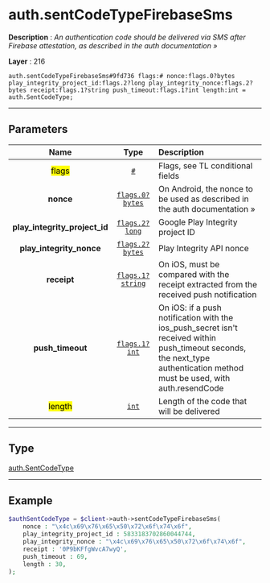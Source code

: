 # auth.sentCodeTypeFirebaseSms

**Description** : *An authentication code should be delivered via SMS after Firebase attestation, as described in the auth documentation &raquo;*

**Layer** : 216

```tl
auth.sentCodeTypeFirebaseSms#9fd736 flags:# nonce:flags.0?bytes play_integrity_project_id:flags.2?long play_integrity_nonce:flags.2?bytes receipt:flags.1?string push_timeout:flags.1?int length:int = auth.SentCodeType;
```

---

## Parameters

| Name | Type | Description |
| :---: | :---: | :--- |
| <mark>flags</mark> | [`#`](type/#) | Flags, see TL conditional fields |
| **nonce** | [`flags.0?bytes`](type/bytes) | On Android, the nonce to be used as described in the auth documentation » |
| **play_integrity_project_id** | [`flags.2?long`](type/long) | Google Play Integrity project ID |
| **play_integrity_nonce** | [`flags.2?bytes`](type/bytes) | Play Integrity API nonce |
| **receipt** | [`flags.1?string`](type/string) | On iOS, must be compared with the receipt extracted from the received push notification |
| **push_timeout** | [`flags.1?int`](type/int) | On iOS: if a push notification with the ios_push_secret isn't received within push_timeout seconds, the next_type authentication method must be used, with auth.resendCode |
| <mark>length</mark> | [`int`](type/int) | Length of the code that will be delivered |

---

## Type

[auth.SentCodeType](type/auth.SentCodeType)

---

## Example

```php
$authSentCodeType = $client->auth->sentCodeTypeFirebaseSms(
	nonce : "\x4c\x69\x76\x65\x50\x72\x6f\x74\x6f",
	play_integrity_project_id : 5833183702860044744,
	play_integrity_nonce : "\x4c\x69\x76\x65\x50\x72\x6f\x74\x6f",
	receipt : '0P9bKFfgWvcA7wyQ',
	push_timeout : 69,
	length : 30,
);
```